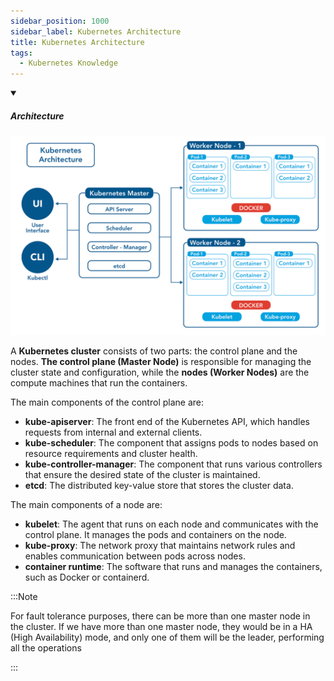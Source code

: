 ```yaml
---
sidebar_position: 1000
sidebar_label: Kubernetes Architecture
title: Kubernetes Architecture
tags:
  - Kubernetes Knowledge
---
```


<!-- https://brandfolder.com/workbench/extract-text-from-image -->
<!-- ![for root](/img/interviews/angular/forroot.png) -->

<details open>
<summary><h5>Architecture</h5></summary>

![Kubernetes Architecture](/img/interviews/kubernetes/Kubernetes-Architecture.png)

A **Kubernetes cluster** consists of two parts: the control plane and the nodes. **The control plane (Master Node)** is responsible for managing the cluster state and configuration, while the **nodes (Worker Nodes)** are the compute machines that run the containers. 

The main components of the control plane are:

- **kube-apiserver**: The front end of the Kubernetes API, which handles requests from internal and external clients.
- **kube-scheduler**: The component that assigns pods to nodes based on resource requirements and cluster health.
- **kube-controller-manager**: The component that runs various controllers that ensure the desired state of the cluster is maintained.
- **etcd**: The distributed key-value store that stores the cluster data.

The main components of a node are:

- **kubelet**: The agent that runs on each node and communicates with the control plane. It manages the pods and containers on the node.
- **kube-proxy**: The network proxy that maintains network rules and enables communication between pods across nodes.
- **container runtime**: The software that runs and manages the containers, such as Docker or containerd.

:::Note

For fault tolerance purposes, there can be more than one master node in the cluster. If we have more than one master node, they would be in a HA (High Availability) mode, and only one of them will be the leader, performing all the operations

:::
</details>

